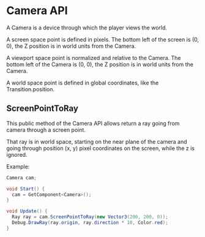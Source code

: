 # Camera API

A Camera is a device through which the player views the world.

A screen space point is defined in pixels. The bottom left of the screen is (0, 0), the Z position is in world units from the Camera.

A viewport space point is normalized and relative to the Camera. The bottom left of the Camera is (0, 0), the Z position is in world units from the Camera.

A world space point is defined in global coordinates, like the Transition.position.

## ScreenPointToRay

This public method of the Camera API allows return a ray going from camera through a screen point.

That ray is in world space, starting on the near plane of the camera and going through position (x, y) pixel coordinates on the screen, while the z is ignored.

Example:

```C#
Camera cam;

void Start() {
  cam = GetComponent<Camera>();
}

void Update() {
  Ray ray = cam.ScreenPointToRay(new Vector3(200, 200, 0));
  Debug.DrawRay(ray.origin, ray.direction * 10, Color.red);
}
```